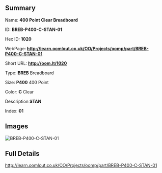 

## Summary
 
Name: __400 Point Clear Breadboard__

ID: __BREB-P400-C-STAN-01__

Hex ID: __1020__

WebPage: __http://learn.oomlout.co.uk/OO/Projects/oomp/part/BREB-P400-C-STAN-01__

Short URL: __http://oom.lt/1020__


Type: __BREB__ Breadboard 

Size: __P400__ 400 Point 

Color: __C__ Clear 

Description __STAN__  

Index: __01__


## Images
![BREB-P400-C-STAN-01](http://oomlout.com/oomp-gen/parts/BREB-P400-C-STAN-01/BREB-P400-C-STAN-01_420.jpg)



## Full Details

 http://learn.oomlout.co.uk/OO/Projects/oomp/part/BREB-P400-C-STAN-01














